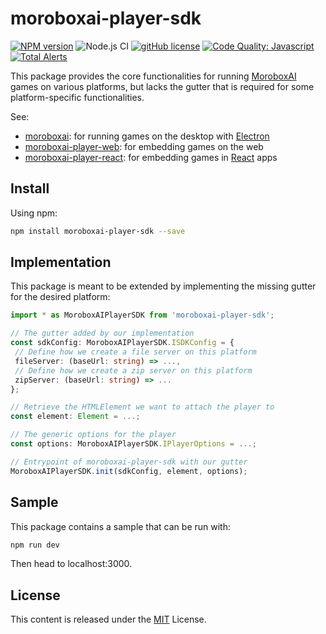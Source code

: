 # moroboxai-player-sdk

[![NPM version](https://img.shields.io/npm/v/moroboxai-player-sdk.svg)](https://www.npmjs.com/package/moroboxai-player-sdk)
![Node.js CI](https://github.com/moroboxai/moroboxai-player-sdk/workflows/Node.js%20CI/badge.svg)
[![gitHub license](https://img.shields.io/badge/license-MIT-blue.svg)](https://github.com/moroboxai/moroboxai-player-sdk/blob/master/LICENSE)
[![Code Quality: Javascript](https://img.shields.io/lgtm/grade/javascript/g/moroboxai/moroboxai-player-sdk.svg?logo=lgtm&logoWidth=18)](https://lgtm.com/projects/g/moroboxai/moroboxai-player-sdk/context:javascript)
[![Total Alerts](https://img.shields.io/lgtm/alerts/g/moroboxai/moroboxai-player-sdk.svg?logo=lgtm&logoWidth=18)](https://lgtm.com/projects/g/moroboxai/moroboxai-player-sdk/alerts)

This package provides the core functionalities for running [MoroboxAI](https://github.com/moroboxai) games on various platforms, but lacks the gutter that is required for some platform-specific functionalities.

See:

-   [moroboxai](https://github.com/moroboxai/moroboxai): for running games on the desktop with [Electron](https://www.electronjs.org/)
-   [moroboxai-player-web](https://github.com/moroboxai/moroboxai-player-web): for embedding games on the web
-   [moroboxai-player-react](https://github.com/moroboxai/moroboxai-player-react): for embedding games in [React](https://en.reactjs.org/) apps

## Install

Using npm:

```bash
npm install moroboxai-player-sdk --save
```

## Implementation

This package is meant to be extended by implementing the missing gutter for the desired platform:

```ts
import * as MoroboxAIPlayerSDK from 'moroboxai-player-sdk';

// The gutter added by our implementation
const sdkConfig: MoroboxAIPlayerSDK.ISDKConfig = {
 // Define how we create a file server on this platform
 fileServer: (baseUrl: string) => ...,
 // Define how we create a zip server on this platform
 zipServer: (baseUrl: string) => ...
};

// Retrieve the HTMLElement we want to attach the player to
const element: Element = ...;

// The generic options for the player
const options: MoroboxAIPlayerSDK.IPlayerOptions = ...;

// Entrypoint of moroboxai-player-sdk with our gutter
MoroboxAIPlayerSDK.init(sdkConfig, element, options);
```

## Sample

This package contains a sample that can be run with:

```bash
npm run dev
```

Then head to localhost:3000.

## License

This content is released under the [MIT](http://opensource.org/licenses/MIT) License.
